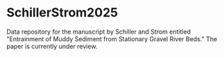 # SchillerStrom2025
Data repository for the manuscript by Schiller and Strom entitled "Entrainment of Muddy Sediment from Stationary Gravel River Beds." The paper is currently under review.
